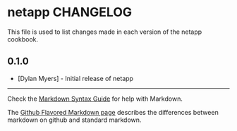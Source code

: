 netapp CHANGELOG
================

This file is used to list changes made in each version of the netapp cookbook.

0.1.0
-----
- [Dylan Myers] - Initial release of netapp

- - -
Check the [Markdown Syntax Guide](http://daringfireball.net/projects/markdown/syntax) for help with Markdown.

The [Github Flavored Markdown page](http://github.github.com/github-flavored-markdown/) describes the differences between markdown on github and standard markdown.
